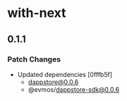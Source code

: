 # with-next

## 0.1.1

### Patch Changes

- Updated dependencies [0fffb5f]
  - dappstore@0.0.6
  - @evmos/dappstore-sdk@0.0.6
